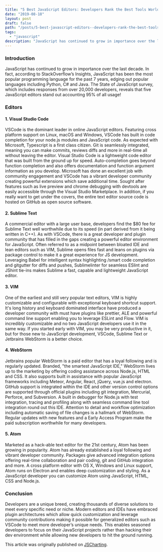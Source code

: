 ```yaml
---
title: "5 Best JavaScript Editors: Developers Rank the Best Tools Worldwide"
date: "2019-08-18"
layout: post
draft: false
path: "/posts/5-best-javascript-editors--developers-rank-the-best-tools-worldwide"
tags:
  - "javascript"
description: "JavaScript has continued to grow in importance over the last decade. In fact, according to StackOverflow’s Insights, JavaScript has been the most popular programming language for the past 7 years, edging out popular languages including Python, C# and Java. The State of Javascript survey, which includes responses from over 20,000 developers, reveals that five JavaScript editors stand out accounting 95% of all usage!"
---
```


### Introduction
JavaScript has continued to grow in importance over the last decade. In fact, according to StackOverflow’s Insights, JavaScript has been the most popular programming language for the past 7 years, edging out popular languages including Python, C# and Java. The State of JavaScript survey, which includes responses from over 20,000 developers, reveals that five JavaScript editors stand out accounting 95% of all usage!

### Editors

#### 1. Visual Studio Code
VSCode is the dominant leader in online JavaScript editors. Featuring cross platform support on Linux, macOS and Windows, VSCode has built in code completion for your node.js modules and JavaScript code. As expected with Microsoft, Typescript is a first class citizen. Git is seamlessly integrated, meaning you can make commits, reviews diffs and more in real-time all without leaving the editor. Visual Studio Code is a lightweight code editor that was built from the ground up for speed. Auto-completion goes beyond function completion and also offers documentation and function argument information as you develop. Microsoft has done an excellent job with community engagement and VSCode has a vibrant developer community creating powerful extensions which save additional time. Sought after features such as live preview and chrome debugging with devtools are easily accessible through the Visual Studio Marketplace. In addition, if you really want to get under the covers, the entire text editor source code is hosted on GitHub as open source software.

#### 2. Sublime Text
A commercial editor with a large user base, developers find the $80 fee for Sublime Text well worthwhile due to its speed (in part derived from it being written in C++). As with VSCode, there is a great developer and plugin community that has filled in the gaps creating a powerful editor environment for JavaScript. Often referred to as a midpoint between bloated IDE and lean editors such as VIM, Sublime opens files fast and leans on plugins via package control to make it a great experience for JS development. Leveraging Babel for intelligent syntax highlighting /smart code completion and gitgutter for diffs and pushes, Sublimelinter for seamless ESlint and JShint tie-ins makes Sublime a fast, capable and lightweight JavaScript editor.

#### 3. VIM
One of the earliest and still very popular text editors, VIM is highly customizable and configurable with exceptional keyboard shortcut support. It's long history and keyboard dominated interface have produced a developer community with must have plugins like prettier, ALE and powerful command line support enabling you to leverage ESLint and Flow. VIM is incredibly customizable and no two JavaScript developers use it in the same way. If you started early with VIM, you may be very productive in it, but for those new to JavaScript development, VSCode, Sublime Text or Jetbrains WebStorm is a better choice.

#### 4. WebStorm
Jetbrains popular WebStorm is a paid editor that has a loyal following and is regularly updated. Branded, "the smartest JavaScript IDE," WebStorm lives up to the marketing by offering coding assistance across Node.js, HTML and CSS. It also supports built in assistance with popular JavaScript frameworks including Meteor, Angular, React, jQuery, vue.js and electron. GitHub support is integrated within the IDE and other version control options are supported through official plugins including git integration, Mercurial, Perforce, and Subversion. A built in debugger for Node.js with test integration, tracing and profiling along with seamless command line tool integration round out this IDE. Attention to detail and workflow optimization including automatic saving of file changes is a hallmark of WebStorm. Regular updates with new features and a Early Access Program make the paid subscription worthwhile for many developers.

#### 5. Atom
Marketed as a hack-able text editor for the 21st century, Atom has been growing in popularity. Atom has already established a loyal following and vibrant developer community. Packages give advanced integration options offering real-time collaboration and pair coding, git and GitHub integration and more. A cross platform editor with OS X, Windows and Linux support, Atom runs on Electron and enables deep customization and styling. As a JavaScript developer you can customize Atom using JavaScript, HTML, CSS and Node.js.

### Conclusion
Developers are a unique breed, creating thousands of diverse solutions to meet every specific need or niche. Modern editors and IDEs have embraced plugin architectures which allow quick customization and leverage community contributions making it possible for generalized editors such as VSCode to meet more developer’s unique needs. This enables seasoned developers to focus on their JavaScript projects rather than hacking their dev environment while allowing new developers to hit the ground running.

This article was originally published on [JSCharting](https://jscharting.com/blog/js-editors/).
